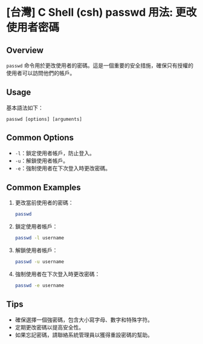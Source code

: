 # [台灣] C Shell (csh) passwd 用法: 更改使用者密碼

## Overview
`passwd` 命令用於更改使用者的密碼。這是一個重要的安全措施，確保只有授權的使用者可以訪問他們的帳戶。

## Usage
基本語法如下：
```
passwd [options] [arguments]
```

## Common Options
- `-l`：鎖定使用者帳戶，防止登入。
- `-u`：解鎖使用者帳戶。
- `-e`：強制使用者在下次登入時更改密碼。

## Common Examples
1. 更改當前使用者的密碼：
   ```bash
   passwd
   ```
   
2. 鎖定使用者帳戶：
   ```bash
   passwd -l username
   ```

3. 解鎖使用者帳戶：
   ```bash
   passwd -u username
   ```

4. 強制使用者在下次登入時更改密碼：
   ```bash
   passwd -e username
   ```

## Tips
- 確保選擇一個強密碼，包含大小寫字母、數字和特殊字符。
- 定期更改密碼以提高安全性。
- 如果忘記密碼，請聯絡系統管理員以獲得重設密碼的幫助。